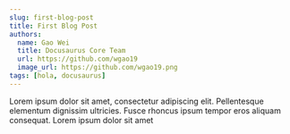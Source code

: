 ```yaml
---
slug: first-blog-post
title: First Blog Post
authors:
  name: Gao Wei
  title: Docusaurus Core Team
  url: https://github.com/wgao19
  image_url: https://github.com/wgao19.png
tags: [hola, docusaurus]
---   
```


Lorem ipsum dolor sit amet, consectetur adipiscing elit. Pellentesque elementum dignissim ultricies. Fusce rhoncus ipsum tempor eros aliquam consequat. Lorem ipsum dolor sit amet
